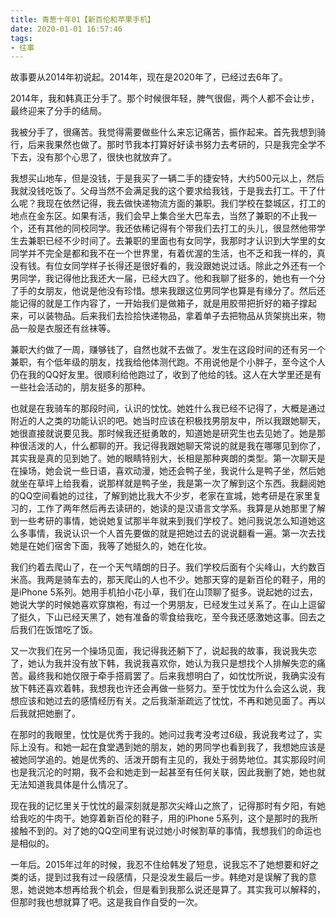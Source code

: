 ```yaml
---
title: 青葱十年01【新百伦和苹果手机】
date: 2020-01-01 16:57:46
tags:
- 往事
---
```


故事要从2014年初说起。2014年，现在是2020年了，已经过去6年了。

2014年，我和韩真正分手了。那个时候很年轻，脾气很倔，两个人都不会让步，最终迎来了分手的结局。

我被分手了，很痛苦。我觉得需要做些什么来忘记痛苦，振作起来。首先我想到骑行，后来我果然也做了。那时节我本打算好好读书努力去考研的，只是我完全学不下去，没有那个心思了，很快也就放弃了。

我想买山地车，但是没钱，于是我买了一辆二手的捷安特，大约500元以上，然后我就没钱吃饭了。父母当然不会满足我的这个要求给我钱，于是我去打工。干了什么呢？我现在依然记得，我去做快递物流方面的兼职。我们学校在婺城区，打工的地点在金东区。如果有活，我们会早上集合坐大巴车去，当然了兼职的不止我一个，还有其他的同校同学。我还依稀记得有个带我们去打工的头儿，很显然他带学生去兼职已经不少时间了。去兼职的里面也有女同学，我那时才认识到大学里的女同学并不完全是都和我不在一个世界里，有着优渥的生活，也不乏和我一样的，真没有钱。有位女同学样子长得还是很好看的，我没跟她说过话。除此之外还有一个男同学，我记得他比我还大一届，已经大四了。他和我聊了挺多的，她也有一个分了手的女朋友，他说是他没有珍惜。想来我跟这位男同学也算是有缘分了。然后还能记得的就是工作内容了，一开始我们是做箱子，就是用胶带把折好的箱子撑起来，可以装物品。后来我们去捡拾快递物品，拿着单子去把物品从货架挑出来，物品一般是衣服还有丝袜等。

兼职大约做了一周，赚够钱了，自然也就不去做了。发生在这段时间的还有另一个兼职，有个低年级的朋友，找我给他体测代跑。不用说他是个小胖子，至今这个人仍在我的QQ好友里。很顺利给他跑过了，收到了他给的钱。这人在大学里还是有一些社会活动的，朋友挺多的那种。

也就是在我骑车的那段时间，认识的忱忱。她姓什么我已经不记得了，大概是通过附近的人之类的功能认识的吧。她当时应该在积极找男朋友中，所以我跟她聊天，她很直接就说要见我。那时候我还挺勇敢的，知道她是研究生也去见她了。她是那种很活泼的人，什么都聊的开。我记得我跟她聊天常说的就是我在哪哪见到你了，其实我是真的见到她了。她的眼睛特别大，长相是那种爽朗的类型。第一次聊天是在操场，她会说一些日语，喜欢动漫，她还会鸭子坐，我说什么是鸭子坐，然后她就坐在草坪上给我看，说那样就是鸭子坐，我是第一次了解到这个东西。我翻阅她的QQ空间看她的过往，了解到她比我大不少岁，老家在宣城，她考研是在家里复习的，工作了两年然后再去读研的，她读的是汉语言文学系。我算是从她那里了解到一些考研的事情，她说她复试那半年就来到我们学校了。她问我说怎么知道她这么多事情，我说认识一个人首先要做的就是把她过去的说说翻看一遍。第一次去找她是在她们宿舍下面，我等了她挺久的，她在化妆。

我们约着去爬山了，在一个天气晴朗的日子。我们学校后面有个尖峰山，大约数百米高。我两是骑车去的，那天爬山的人也不少。她那天穿的是新百伦的鞋子，用的是iPhone 5系列。她用手机拍小花小草，我们在山顶聊了挺多。说起她的过去，她说大学的时候她喜欢穿旗袍，有过一个男朋友，已经发生过关系了。在山上逗留了挺久，下山已经天黑了，她有准备的零食给我吃，至今我还感激她这事。回去之后我们在饭馆吃了饭。

又一次我们在另一个操场见面，我记得我还躺下了，说起我的故事，我说我失恋了，她认为我并没有放下韩，我说我喜欢你，她认为我只是想找个人排解失恋的痛苦。最终我和她仅限于牵手搭肩罢了。后来我想明白了，如忱忱所说，我确实没有放下韩还喜欢着韩，我想我也许还会再做一些努力。至于忱忱为什么会这么说，我想应该和她过去的感情经历有关。之后我渐渐疏远了忱忱，不再和她见面了。再以后我就把她删了。

在那时的我眼里，忱忱是优秀于我的。她问过我考没考过6级，我说我考过了，实际上没有。和她一起在食堂遇到她的朋友，她的男同学也看到我了，我想她应该是被她同学追的。她是优秀的、活泼开朗有主见的，我处于弱势地位。其实那段时间也是我沉沦的时期，我不会和她走到一起甚至有任何关联，因此我删了她，她也就无法知道我具体是什么情况了。

现在我的记忆里关于忱忱的最深刻就是那次尖峰山之旅了，记得那时有夕阳，有她给我吃的牛肉干。她穿着新百伦的鞋子，用的iPhone 5系列，这个是那时的我所接触不到的。对了她的QQ空间里有说过她小时候割草的事情，我想我们的命运也是相似的。

一年后。2015年过年的时候，我忍不住给韩发了短息，说我忘不了她想要和好之类的话，提到过我有过一段感情，只是没发生最后一步。韩绝对是误解了我的意思，她说她本想再给我个机会，但是看到我那么说还是算了。其实我可以解释的，但那时我也想就算了吧。这是我自作自受的一次。
